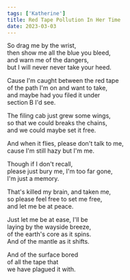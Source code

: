 ```yaml
---  
tags: ['Katherine']
title: Red Tape Pollution In Her Time
date: 2023-03-03
---
```


So drag me by the wrist,  
then show me all the blue you bleed,  
and warn me of the dangers,  
but I will never never take your heed.

Cause I'm caught between the red tape  
of the path I'm on and want to take,  
and maybe had you filed it under  
section B I'd see.

The filing cab just grew some wings,  
so that we could breaks the chains,  
and we could maybe set it free.

And when it flies, please don't talk to me,  
cause I'm still hazy but I'm me.

Though if I don't recall,  
please just bury me, I'm too far gone,  
I'm just a memory.

That's killed my brain, and taken me,  
so please feel free to set me free,  
and let me be at peace.

Just let me be at ease, I'll be  
laying by the wayside breeze,  
of the earth's core as it spins.  
And of the mantle as it shifts.

And of the surface bored  
of all the tape that  
we have plagued it with.
